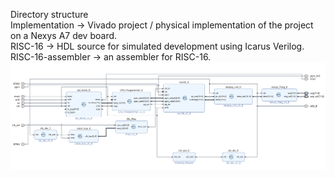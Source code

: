 Directory structure
<br/>
Implementation -> Vivado project / physical implementation of the project on a Nexys A7 dev board.
<br/>
RISC-16 -> HDL source for simulated development using Icarus Verilog.
<br/>
RISC-16-assembler -> an assembler for RISC-16.
<br/>
![alt text](cpu_bd.png "cpu bd")
